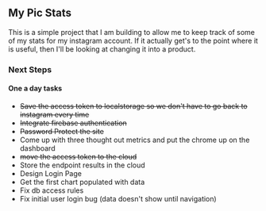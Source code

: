 ## My Pic Stats
This is a simple project that I am building to allow me to keep track of some of my stats for my instagram account.  If it actually get's to the point where it is useful, then I'll be looking at changing it into a product.

### Next Steps
#### One a day tasks

* ~~Save the access token to localstorage so we don't have to go back to instagram every time~~
* ~~Integrate firebase authentication~~
* ~~Password Protect the site~~
* Come up with three thought out metrics and put the chrome up on the dashboard
* ~~move the access token to the cloud~~
* Store the endpoint results in the cloud
* Design Login Page
* Get the first chart populated with data
* Fix db access rules
* Fix initial user login bug (data doesn't show until navigation)

